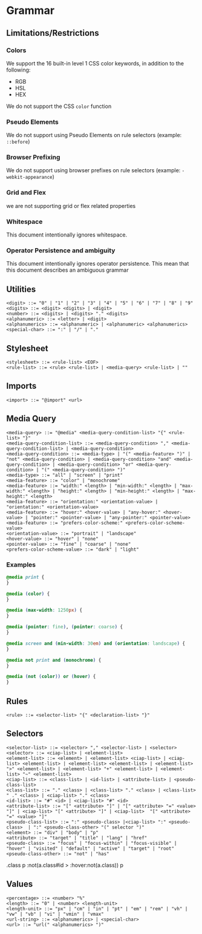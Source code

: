 # Grammar

## Limitations/Restrictions

### Colors

We support the 16 built-in level 1 CSS color keywords, in addition to the following:

- RGB
- HSL
- HEX

We do not support the CSS `color` function

### Pseudo Elements

We do not support using Pseudo Elements on rule selectors (example: `::before`)

### Browser Prefixing

We do not support using browser prefixes on rule selectors (example: `-webkit-appearance`)

### Grid and Flex

we are not supporting grid or flex related properties

### Whitespace

This document intentionally ignores whitespace.

### Operator Persistence and ambiguity

This document intentionally ignores operator persistence. This mean that this document describes an ambiguous grammar

## Utilities

```bnf
<digit> ::= "0" | "1" | "2" | "3" | "4" | "5" | "6" | "7" | "8" | "9"
<digits> ::= <digit> <digits> | <digit>
<number> ::= <digits> | <digits> "." <digits>
<alphanumeric> ::= <letter> | <digit>
<alphanumerics> ::= <alphanumeric> | <alphanumeric> <alphanumerics>
<special-char> ::= ":" | "/" | "."
```

## Stylesheet

```bnf
<stylesheet> ::= <rule-list> <EOF>
<rule-list> ::= <rule> <rule-list> | <media-query> <rule-list> | ""
```

## Imports

```bnf
<import> ::= "@import" <url>
```

## Media Query

```bnf
<media-query> ::= "@media" <media-query-condition-list> "{" <rule-list> "}"
<media-query-condition-list> ::= <media-query-condition> "," <media-query-condition-list> | <media-query-condition>
<media-query-condition> ::= <media-type> | "(" <media-feature> ")" | "not" <media-query-condition> | <media-query-condition> "and" <media-query-condition> | <media-query-condition> "or" <media-query-condition> | "(" <media-query-condition> ")"
<media-type> ::= "all" | "screen" | "print"
<media-feature> ::= "color" | "monochrome"
<media-feature> ::= "width:" <length> | "min-width:" <length> | "max-width:" <length> | "height:" <length> | "min-height:" <length> | "max-height:" <length>
<media-feature> ::= "orientation:" <orientation-value> | "orientation:" <orientation-value>
<media-feature> ::= "hover:" <hover-value> | "any-hover:" <hover-value> | "pointer:" <pointer-value> | "any-pointer:" <pointer-value>
<media-feature> ::= "prefers-color-scheme:" <prefers-color-scheme-value>
<orientation-value> ::= "portrait" | "landscape"
<hover-value> ::= "hover" | "none"
<pointer-value> ::= "fine" | "coarse" | "none"
<prefers-color-scheme-value> ::= "dark" | "light"
```

### Examples

```css
@media print {
}

@media (color) {
}

@media (max-width: 1250px) {
}

@media (pointer: fine), (pointer: coarse) {
}

@media screen and (min-width: 30em) and (orientation: landscape) {
}

@media not print and (monochrome) {
}

@media (not (color)) or (hover) {
}
```

## Rules

```bnf
<rule> ::= <selector-list> "{" <declaration-list> "}"
```

## Selectors

```bnf
<selector-list> ::= <selector> "," <selector-list> | <selector>
<selector> ::= <ciap-list> | <element-list>
<element-list> ::= <element> | <element-list> <ciap-list> | <ciap-list> <element-list> | <element-list> <element-list> | <element-list> ">" <element-list> | <element-list> "+" <element-list> | <element-list> "~" <element-list>
<ciap-list> ::= <class-list> | <id-list> | <attribute-list> | <pseudo-class-list>
<class-list> ::= "." <class> | <class-list> "." <class> | <class-list> " ." <class> | <ciap-list> "." <class>
<id-list> ::= "#" <id> | <ciap-list> "#" <id>
<attribute-list> ::= "[" <attribute> "]" | "[" <attribute> "=" <value> "]" | <ciap-list> "[" <attribute> "]" | <ciap-list>  "[" <attribute> "=" <value> "]"
<pseudo-class-list> ::= ":" <pseudo-class> |<ciap-list> ":" <pseudo-class>  | ":" <pseudo-class-other> "(" selector ")"
<element> ::= "div" | "body" | "p"
<attribute> ::= "target" | "title" | "lang" | "href"
<pseudo-class> ::= "focus" | "focus-within" | "focus-visible" | "hover" | "visited" | "default" | "active" | "target" | "root"
<pseudo-class-other> ::= "not" | "has"
```

.class p
:not(a.class#id > :hover:not(a.class)) p

## Values

```bnf
<percentage> ::= <number> "%"
<length> ::= "0" | <number> <length-unit>
<length-unit> ::= "px" | "cm" | "in" | "pt" | "em" | "rem" | "vh" | "vw" | "vb" | "vi" | "vmin" | "vmax"
<url-string> ::= <alphanumerics> | <special-char>
<url> ::= "url(" <alphanumerics> ")"
```
